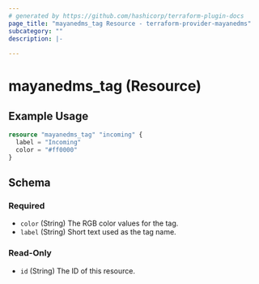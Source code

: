```yaml
---
# generated by https://github.com/hashicorp/terraform-plugin-docs
page_title: "mayanedms_tag Resource - terraform-provider-mayanedms"
subcategory: ""
description: |-
  
---
```


# mayanedms_tag (Resource)



## Example Usage

```terraform
resource "mayanedms_tag" "incoming" {
  label = "Incoming"
  color = "#ff0000"
}
```

<!-- schema generated by tfplugindocs -->
## Schema

### Required

- `color` (String) The RGB color values for the tag.
- `label` (String) Short text used as the tag name.

### Read-Only

- `id` (String) The ID of this resource.


